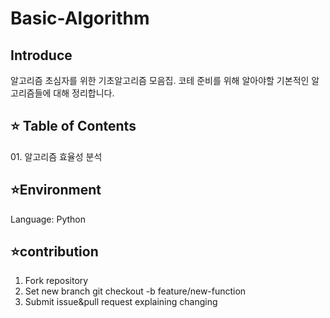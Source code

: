 # Basic-Algorithm


## Introduce
알고리즘 초심자를 위한 기초알고리즘 모음집.
코테 준비를 위해 알아야할 기본적인 알고리즘들에 대해 정리합니다. 


## ⭐ Table of Contents
<a>01. 알고리즘 효율성 분석</a>




## ⭐Environment
Language: Python




## ⭐contribution
1. Fork repository
2. Set new branch git checkout -b feature/new-function
3. Submit issue&pull request explaining changing


